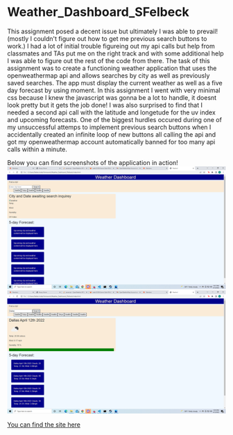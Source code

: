 # Weather_Dashboard_SFelbeck

This assignment posed a decent issue but ultimately I was able to prevail! (mostly I couldn't figure out how to get me previous search buttons to work.)
I had a lot of initial trouble figureing out my api calls but help from classmates and TAs put me on the right track and with some additional help I was able to figure out the rest of the code from there.
The task of this assignment was to create a functioning weather application that uses the openweathermap api and allows searches by city as well as previously saved searches. The app must display the current weather as well as a five day forecast by using moment.
In this assignment I went with very minimal css because I knew the javascript was gonna be a lot to handle, it doesnt look pretty but it gets the job done!
I was also surprised to find that I needed a second api call with the latitude and longetude for the uv index and upcoming forecasts.
One of the biggest hurdles occured during one of my unsuccessful attemps to implement previous search buttons when I accidentally created an infinite loop of new buttons all calling the api and got my openweathermap account automatically banned for too many api calls within a minute.

Below you can find screenshots of the application in action!
![screenshot](./assets/assets/before.png)
![screenshot](./assets/assets/after.png)

<a href="https://sfelbeck.github.io/Weather_Dashboard_SFelbeck/">You can find the site here</a>